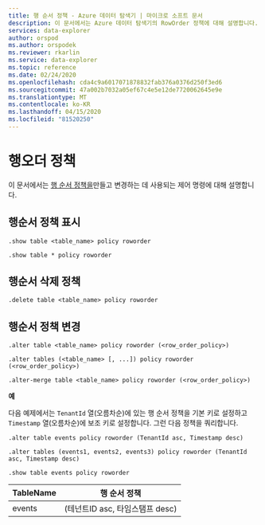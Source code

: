 ```yaml
---
title: 행 순서 정책 - Azure 데이터 탐색기 | 마이크로 소프트 문서
description: 이 문서에서는 Azure 데이터 탐색기의 RowOrder 정책에 대해 설명합니다.
services: data-explorer
author: orspod
ms.author: orspodek
ms.reviewer: rkarlin
ms.service: data-explorer
ms.topic: reference
ms.date: 02/24/2020
ms.openlocfilehash: cda4c9a6017071878832fab376a0376d250f3ed6
ms.sourcegitcommit: 47a002b7032a05ef67c4e5e12de7720062645e9e
ms.translationtype: MT
ms.contentlocale: ko-KR
ms.lasthandoff: 04/15/2020
ms.locfileid: "81520250"
---
```

# <a name="roworder-policy"></a>행오더 정책

이 문서에서는 [행 순서 정책을](../management/roworderpolicy.md)만들고 변경하는 데 사용되는 제어 명령에 대해 설명합니다.

## <a name="show-roworder-policy"></a>행순서 정책 표시

```kusto
.show table <table_name> policy roworder

.show table * policy roworder
```

## <a name="delete-roworder-policy"></a>행순서 삭제 정책

```kusto
.delete table <table_name> policy roworder
```

## <a name="alter-roworder-policy"></a>행순서 정책 변경

```kusto
.alter table <table_name> policy roworder (<row_order_policy>)

.alter tables (<table_name> [, ...]) policy roworder (<row_order_policy>)

.alter-merge table <table_name> policy roworder (<row_order_policy>)
```

**예**

다음 예제에서는 `TenantId` 열(오름차순)에 있는 행 순서 정책을 기본 키로 설정하고 `Timestamp` 열(오름차순)에 보조 키로 설정합니다. 그런 다음 정책을 쿼리합니다.

```kusto
.alter table events policy roworder (TenantId asc, Timestamp desc)

.alter tables (events1, events2, events3) policy roworder (TenantId asc, Timestamp desc)

.show table events policy roworder 
```

|TableName|행 순서 정책| 
|---|---|
|events|(테넌트ID asc, 타임스탬프 desc)| 